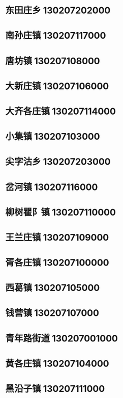 # 东田庄乡 130207202000
# 南孙庄镇 130207117000
# 唐坊镇 130207108000
# 大新庄镇 130207106000
# 大齐各庄镇 130207114000
# 小集镇 130207103000
# 尖字沽乡 130207203000
# 岔河镇 130207116000
# 柳树瞿阝镇 130207110000
# 王兰庄镇 130207109000
# 胥各庄镇 130207100000
# 西葛镇 130207105000
# 钱营镇 130207107000
# 青年路街道 130207001000
# 黄各庄镇 130207104000
# 黑沿子镇 130207111000
